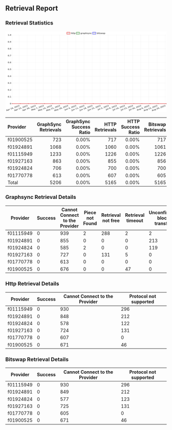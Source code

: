 ## Retrieval Report
### Retrieval Statistics
<img src="https://raw.githubusercontent.com/data-preservation-programs/filplus-checker-assets/main/filecoin-project/filecoin-plus-large-datasets/issues/311/1692874278953.png"/>

| Provider  | GraphSync Retrievals | GraphSync Success Ratio | HTTP Retrievals | HTTP Success Ratio | Bitswap Retrievals | Bitswap Success Ratio |
| :-------- | -------------------: | ----------------------: | --------------: | -----------------: | -----------------: | --------------------: |
| f01900525 |                  723 |                   0.00% |             717 |              0.00% |                717 |                 0.00% |
| f01924891 |                 1068 |                   0.00% |            1060 |              0.00% |               1061 |                 0.00% |
| f01115949 |                 1233 |                   0.00% |            1226 |              0.00% |               1226 |                 0.00% |
| f01927163 |                  863 |                   0.00% |             855 |              0.00% |                856 |                 0.00% |
| f01924824 |                  706 |                   0.00% |             700 |              0.00% |                700 |                 0.00% |
| f01770778 |                  613 |                   0.00% |             607 |              0.00% |                605 |                 0.00% |
| Total     |                 5206 |                   0.00% |            5165 |              0.00% |               5165 |                 0.00% |

### Graphsync Retrieval Details
| Provider  | Success | Cannot Connect to the Provider | Piece not Found | Retrieval not free | Retrieval timeout | Unconfirmed block transfer |
| --------- | ------- | ------------------------------ | --------------- | ------------------ | ----------------- | -------------------------- |
| f01115949 | 0       | 939                            | 2               | 288                | 2                 | 2                          |
| f01924891 | 0       | 855                            | 0               | 0                  | 0                 | 213                        |
| f01924824 | 0       | 585                            | 2               | 0                  | 0                 | 119                        |
| f01927163 | 0       | 727                            | 0               | 131                | 5                 | 0                          |
| f01770778 | 0       | 613                            | 0               | 0                  | 0                 | 0                          |
| f01900525 | 0       | 676                            | 0               | 0                  | 47                | 0                          |

### Http Retrieval Details
| Provider  | Success | Cannot Connect to the Provider | Protocol not supported |
| --------- | ------- | ------------------------------ | ---------------------- |
| f01115949 | 0       | 930                            | 296                    |
| f01924891 | 0       | 848                            | 212                    |
| f01924824 | 0       | 578                            | 122                    |
| f01927163 | 0       | 724                            | 131                    |
| f01770778 | 0       | 607                            | 0                      |
| f01900525 | 0       | 671                            | 46                     |

### Bitswap Retrieval Details
| Provider  | Success | Cannot Connect to the Provider | Protocol not supported |
| --------- | ------- | ------------------------------ | ---------------------- |
| f01115949 | 0       | 930                            | 296                    |
| f01924891 | 0       | 849                            | 212                    |
| f01924824 | 0       | 577                            | 123                    |
| f01927163 | 0       | 725                            | 131                    |
| f01770778 | 0       | 605                            | 0                      |
| f01900525 | 0       | 671                            | 46                     |
